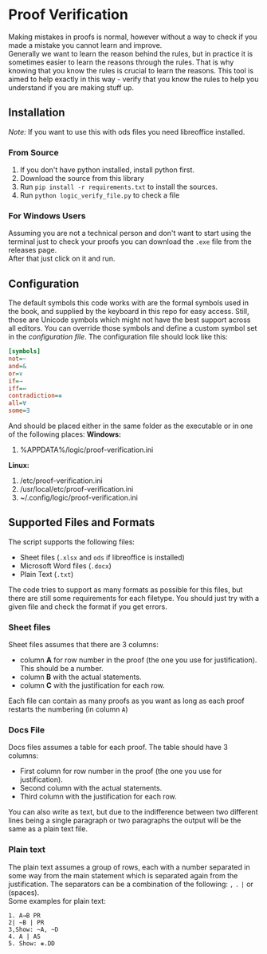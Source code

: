 # Proof Verification

Making mistakes in proofs is normal, however without a way to check if you made a mistake you cannot learn and
improve.  
Generally we want to learn the reason behind the rules, but in practice it is sometimes easier to learn the reasons
through the rules.
That is why knowing that you know the rules is crucial to learn the reasons. This tool is aimed to help exactly in this
way - verify that you know the rules to help you understand if you are making stuff up.

## Installation

*Note:* If you want to use this with ods files you need libreoffice installed.

### From Source

1. If you don't have python installed, install python first.
2. Download the source from this library
3. Run `pip install -r requirements.txt` to install the sources.
4. Run `python logic_verify_file.py` to check a file

### For Windows Users

Assuming you are not a technical person and don't want to start using the terminal just to check your proofs you can
download the `.exe` file from the releases page.   
After that just click on it and run.

## Configuration

The default symbols this code works with are the formal symbols used in the book, and supplied by the keyboard in this
repo for easy access. Still, those are Unicode symbols which might not have the best support across all editors. You can
override those symbols and define a custom symbol set in the _configuration file_.
The configuration file should look like this:

```ini
[symbols]
not=~
and=&
or=∨
if=→
iff=↔
contradiction=⨳
all=∀
some=∃
```

And should be placed either in the same folder as the executable or in one of the following places:
**Windows:**

1. %APPDATA%/logic/proof-verification.ini

**Linux:**

1. /etc/proof-verification.ini
2. /usr/local/etc/proof-verification.ini
3. ~/.config/logic/proof-verification.ini

## Supported Files and Formats

The script supports the following files:

* Sheet files (`.xlsx` and `ods` if libreoffice is installed)
* Microsoft Word files (`.docx`)
* Plain Text (`.txt`)

The code tries to support as many formats as possible for this files, but there are still some requirements for each
filetype. You should just try with a given file and check the format if you get errors.

### Sheet files

Sheet files assumes that there are 3 columns:

* column **A** for row number in the proof (the one you use for justification). This should be a number.
* column **B** with the actual statements.
* column **C** with the justification for each row.

Each file can contain as many proofs as you want as long as each proof restarts the numbering (in column `A`)

### Docs File

Docs files assumes a table for each proof. The table should have 3 columns:

* First column for row number in the proof (the one you use for justification).
* Second column with the actual statements.
* Third column with the justification for each row.

You can also write as text, but due to the indifference between two different lines being a single paragraph or two
paragraphs the output will be the same as a plain text file.

### Plain text

The plain text assumes a group of rows, each with a number separated in some way from the main statement which is
separated again from the justification.
The separators can be a combination of the following: `,` `.` `|` or ` `(spaces).  
Some examples for plain text:
```text
1. A→B PR
2| ~B | PR
3,Show: ~A, ~D
4. A | AS
5. Show: ⨳.DD
```